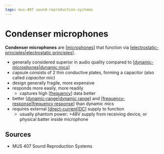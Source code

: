 ```yaml
---
tags: mus-407 sound-reproduction-systems
---
```


# Condenser microphones

**Condenser microphones** are [[microphones]] that function via [[electrostatic-principles|electrostatic principles]].

- generally considered superior in audio quality compared to [[dynamic-microphones|dynamic mics]]
- capsule consists of 2 thin conductive plates, forming a capacitor (also called _capacitor mic_)
- design generally fragile, more expensive
- responds more easily, more readily
  - captures high [[frequency]] data better
- better [[dynamic-range|dynamic range]] and [[frequency-response|frequency response]] than dynamic mics
- requires external [[direct-current|DC]] supply to function
  - usually phantom power: +48V supply from receiving device, or physical batter inside microphone

## Sources

- MUS 407 Sound Reproduction Systems

[//begin]: # "Autogenerated link references for markdown compatibility"
[microphones]: microphones "Microphones"
[electrostatic-principles|electrostatic principles]: electrostatic-principles "Electrostatic principles"
[dynamic-microphones|dynamic mics]: dynamic-microphones "Dynamic microphones"
[frequency]: frequency "Frequency"
[dynamic-range|dynamic range]: dynamic-range "Dynamic Range"
[frequency-response|frequency response]: frequency-response "Frequency response"
[direct-current|DC]: direct-current "Direct Current"
[//end]: # "Autogenerated link references"